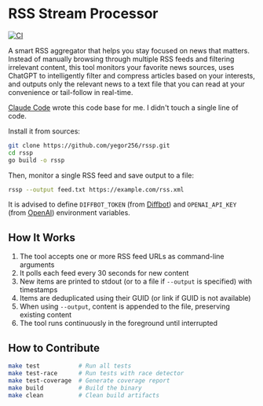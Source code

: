 # RSS Stream Processor

[![CI](https://github.com/yegor256/rssp/actions/workflows/ci.yml/badge.svg)](https://github.com/yegor256/rssp/actions/workflows/ci.yml)

A smart RSS aggregator that helps you stay focused on news that matters. Instead of manually browsing through multiple RSS feeds and filtering irrelevant content, this tool monitors your favorite news sources, uses ChatGPT to intelligently filter and compress articles based on your interests, and outputs only the relevant news to a text file that you can read at your convenience or tail-follow in real-time.

[Claude Code] wrote this code base for me. I didn't touch a single line of code.

Install it from sources:

```bash
git clone https://github.com/yegor256/rssp.git
cd rssp
go build -o rssp
```

Then, monitor a single RSS feed and save output to a file:

```bash
rssp --output feed.txt https://example.com/rss.xml
```

It is advised to define `DIFFBOT_TOKEN` (from [Diffbot])
and `OPENAI_API_KEY` (from [OpenAI]) environment variables.

## How It Works

1. The tool accepts one or more RSS feed URLs as command-line arguments
2. It polls each feed every 30 seconds for new content
3. New items are printed to stdout (or to a file if `--output` is specified) with timestamps
4. Items are deduplicated using their GUID (or link if GUID is not available)
5. When using `--output`, content is appended to the file, preserving existing content
6. The tool runs continuously in the foreground until interrupted

## How to Contribute

```bash
make test           # Run all tests
make test-race      # Run tests with race detector
make test-coverage  # Generate coverage report
make build          # Build the binary
make clean          # Clean build artifacts
```

[Diffbot]: https://www.diffbot.com/
[OpenAI]: https://openai.com/
[Claude Code]: https://www.anthropic.com/claude-code
